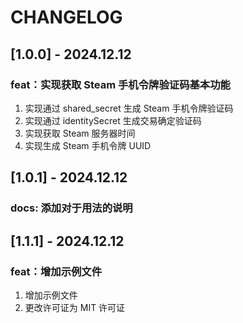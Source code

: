 # CHANGELOG

## [1.0.0] - 2024.12.12

### feat：实现获取 Steam 手机令牌验证码基本功能

1. 实现通过 shared_secret 生成 Steam 手机令牌验证码
2. 实现通过 identitySecret 生成交易确定验证码
3. 实现获取 Steam 服务器时间
4. 实现生成 Steam 手机令牌 UUID

## [1.0.1] - 2024.12.12

### docs: 添加对于用法的说明

## [1.1.1] - 2024.12.12

### feat：增加示例文件

1. 增加示例文件
2. 更改许可证为 MIT 许可证